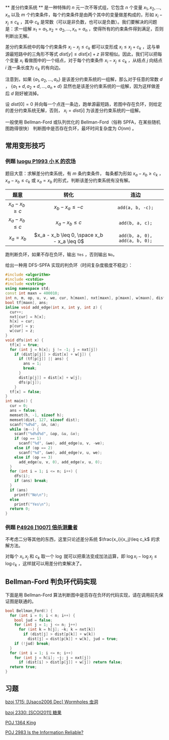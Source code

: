  ** 差分约束系统 ** 是一种特殊的 $n$ 元一次不等式组，它包含 $n$ 个变量 $x_1,x_2,...,x_n$ 以及 $m$ 个约束条件，每个约束条件是由两个其中的变量做差构成的，形如 $x_i-x_j\leq c_k$ ，其中 $c_k$ 是常数（可以是非负数，也可以是负数）。我们要解决的问题是：求一组解 $x_1=a_1,x_2=a_2,...,x_n=a_n$ ，使得所有的约束条件得到满足，否则判断出无解。

差分约束系统中的每个约束条件 $x_i-x_j\leq c_k$ 都可以变形成 $x_i\leq x_j+c_k$ ，这与单源最短路中的三角形不等式 $dist[y]\leq dist[x]+z$ 非常相似。因此，我们可以把每个变量 $x_i$ 看做图中的一个结点，对于每个约束条件 $x_i-x_j\leq c_k$ ，从结点 $j$ 向结点 $i$ 连一条长度为 $c_k$ 的有向边。 

注意到，如果 $\{a_1,a_2,...,a_n\}$ 是该差分约束系统的一组解，那么对于任意的常数 $d$ ， $\{a_1+d,a_2+d,...,a_n+d\}$ 显然也是该差分约束系统的一组解，因为这样做差后 $d$ 刚好被消掉。

设 $dist[0]=0$ 并向每一个点连一条边，跑单源最短路，若图中存在负环，则给定的差分约束系统无解，否则， $x_i=dist[i]$ 为该差分约束系统的一组解。

一般使用 Bellman-Ford 或队列优化的 Bellman-Ford（俗称 SPFA，在某些随机图跑得很快） 判断图中是否存在负环，最坏时间复杂度为 $O(nm)$ 。 

## 常用变形技巧

### 例题 [ luogu P1993 小 K 的农场 ](https://www.luogu.org/problemnew/show/P1993)

题目大意：求解差分约束系统，有 $m$ 条约束条件， 每条都为形如 $x_a-x_b\geq c_k$ ， $x_a-x_b\leq c_k$ 或 $x_a=x_b$ 的形式，判断该差分约束系统有没有解。

|         题意         |                      转化                     |               连边              |
| :----------------: | :-----------------------------------------: | :---------------------------: |
| $x_a - x_b \geq c$ |             $x_b - x_a \leq -c$             |        `add(a, b, -c);`       |
| $x_a - x_b \leq c$ |              $x_a - x_b \leq c$             |        `add(b, a, c);`        |
|     $x_a = x_b$    | $x_a - x_b \leq 0, \space x_b - x_a \leq 0$ | `add(b, a, 0), add(a, b, 0);` |

跑判断负环，如果不存在负环，输出 `Yes` ，否则输出 `No`。

给出一种用 DFS-SPFA 实现的判负环（时间复杂度极度不稳定）：

```cpp
#include <algorithm>
#include <cstdio>
#include <cstring>
using namespace std;
const int maxn = 400010;
int n, m, op, u, v, we, cur, h[maxn], nxt[maxn], p[maxn], w[maxn], dist[maxn];
bool tf[maxn], ans;
inline void add_edge(int x, int y, int z) {
  cur++;
  nxt[cur] = h[x];
  h[x] = cur;
  p[cur] = y;
  w[cur] = z;
}
void dfs(int x) {
  tf[x] = true;
  for (int j = h[x]; j != -1; j = nxt[j])
    if (dist[p[j]] > dist[x] + w[j]) {
      if (tf[p[j]] || ans) {
        ans = 1;
        break;
      }
      dist[p[j]] = dist[x] + w[j];
      dfs(p[j]);
    }
  tf[x] = false;
}
int main() {
  cur = 0;
  ans = false;
  memset(h, -1, sizeof h);
  memset(dist, 127, sizeof dist);
  scanf("%d%d", &n, &m);
  while (m--) {
    scanf("%d%d%d", &op, &u, &v);
    if (op == 1)
      scanf("%d", &we), add_edge(u, v, -we);
    else if (op == 2)
      scanf("%d", &we), add_edge(v, u, we);
    else if (op == 3)
      add_edge(u, v, 0), add_edge(v, u, 0);
  }
  for (int i = 1; i <= n; i++) {
    dfs(i);
    if (ans) break;
  }
  if (ans)
    printf("No\n");
  else
    printf("Yes\n");
  return 0;
}
```

### 例题 [P4926 \[1007\] 倍杀测量者](https://www.luogu.org/problemnew/show/P4926)

不考虑二分等其他的东西，这里只论述差分系统 $\frac{x_i}{x_j}\leq c_k$  的求解方法。

对每个 $x_i,x_j$ 和 $c_k$ 取一个 $\log$ 就可以把乘法变成加法运算，即 $\log x_i-\log x_j \leq \log c_k$  ，这样就可以用差分约束解决了。

## Bellman-Ford 判负环代码实现

下面是用 Bellman-Ford 算法判断图中是否存在负环的代码实现，请在调用前先保证图是联通的。

```cpp
bool Bellman_Ford() {
  for (int i = 0; i < n; i++) {
    bool jud = false;
    for (int j = 1; j <= n; j++)
      for (int k = h[j]; ~k; k = nxt[k])
        if (dist[j] > dist[p[k]] + w[k])
          dist[j] = dist[p[k]] + w[k], jud = true;
    if (!jud) break;
  }
  for (int i = 1; i <= n; i++)
    for (int j = h[i]; ~j; j = nxt[j])
      if (dist[i] > dist[p[j]] + w[j]) return false;
  return true;
}
```

## 习题

[ bzoj 1715: \[Usaco2006 Dec\] Wormholes 虫洞 ](https://www.lydsy.com/JudgeOnline/problem.php?id=1715) 

[ bzoj 2330: \[SCOI2011\] 糖果 ](https://www.lydsy.com/JudgeOnline/problem.php?id=2330)

[ POJ 1364 King ](http://poj.org/problem?id=1364)

[ POJ 2983 Is the Information Reliable? ](http://poj.org/problem?id=2983)
